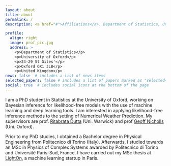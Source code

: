 ```yaml
---
layout: about
title: about
permalink: /
description: <a href="#">Affiliations</a>. Department of Statistics, University of Oxford

profile:
  align: right
  image: prof_pic.jpg
  address: >
    <p>Department of Statistics</p>
    <p>University of Oxford</p>
    <p>24-29 St Giles'</p>
    <p>Oxford OX1 3LB</p>
    <p>United Kingdom</p>
news: false  # includes a list of news items
selected_papers: false # includes a list of papers marked as "selected={true}"
social: true  # includes social icons at the bottom of the page
---
```



I am a PhD student in Statistics at the University of Oxford, working on Bayesian inference for likelihood-free models with the use of machine learning and deep learning tools. I am interested in applying likelihood-free inference methods to the setting of Numerical Weather Prediction. My supervisors are prof. [Ritabrata Dutta](https://warwick.ac.uk/fac/sci/statistics/staff/academic-research/dutta/) (Uni. Warwick) and prof [Geoff Nicholls](https://www.stats.ox.ac.uk/all-people/geoff-nicholls/) (Uni. Oxford).

Prior to my PhD studies, I obtained a Bachelor degree in Physical Engineering from Politecnico di Torino (Italy). Afterwards, I studied towards an MSc in Physics of Complex Systems awarded by Politecnico di Torino and Université Paris-Sud, France. I have carried out my MSc thesis at [LightOn](https://lighton.ai/), a machine learning startup in Paris.
